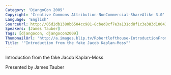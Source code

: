 ```yaml
---
Category: 'DjangoCon 2009'
Copyright: 'Creative Commons Attribution-NonCommercial-ShareAlike 3.0'
Language: 'English'
SourceUrl: http://05d2db1380b6504cc981-8cbed8cf7e3a131cd8f1c3e383d10041.r93.cf2.rackcdn.com/djangocon-2009/34_introduction-from-the-fake-jacob-kaplan-moss.ogv
Speakers: [James Tauber]
Tags: [djangocon, djangocon2009]
ThumbnailUrl: 'http://a.images.blip.tv/Robertlofthouse-IntroductionFromTheFakeJacobKaplanMoss840.png'
Title: '"Introduction from the fake Jacob Kaplan-Moss"'
---
```

Introduction from the fake Jacob Kaplan-Moss

  
Presented by James Tauber

